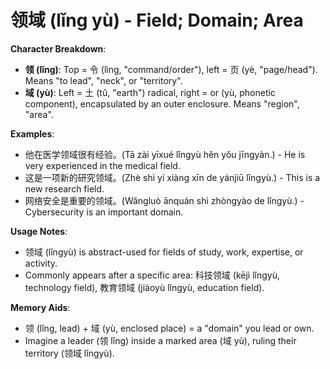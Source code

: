 # **领域 (lǐng yù) - Field; Domain; Area**

**Character Breakdown**:  
- **领 (lǐng)**: Top = 令 (lìng, "command/order"), left = 页 (yè, "page/head"). Means "to lead", "neck", or "territory".  
- **域 (yù)**: Left = 土 (tǔ, "earth") radical, right = or (yù, phonetic component), encapsulated by an outer enclosure. Means "region", "area".

**Examples**:  
- 他在医学领域很有经验。(Tā zài yīxué lǐngyù hěn yǒu jīngyàn.) - He is very experienced in the medical field.  
- 这是一项新的研究领域。(Zhè shì yí xiàng xīn de yánjiū lǐngyù.) - This is a new research field.  
- 网络安全是重要的领域。(Wǎngluò ānquán shì zhòngyào de lǐngyù.) - Cybersecurity is an important domain.

**Usage Notes**:  
- 领域 (lǐngyù) is abstract-used for fields of study, work, expertise, or activity.  
- Commonly appears after a specific area: 科技领域 (kējì lǐngyù, technology field), 教育领域 (jiàoyù lǐngyù, education field).

**Memory Aids**:  
- 领 (lǐng, lead) + 域 (yù, enclosed place) = a "domain" you lead or own.  
- Imagine a leader (领 lǐng) inside a marked area (域 yù), ruling their territory (领域 lǐngyù).